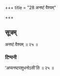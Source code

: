 +++
title = "28 अनष्टं वैश्यम्"

+++
## सूत्रम्
अनष्टं वैश्यम् ॥ २५ ॥  
### टिप्पनी
'अप्यनष्टपशुधनोऽसी'ति ॥ २५ ॥  

